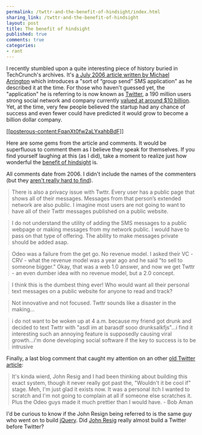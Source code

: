 ```yaml
---
permalink: /twttr-and-the-benefit-of-hindsight/index.html
sharing_link: /twttr-and-the-benefit-of-hindsight
layout: post
title: The benefit of hindsight
published: true
comments: true
categories:
- rant
---
```

<p>I recently stumbled upon a quite interesting piece of history buried in TechCrunch's archives. It's <a href="http://techcrunch.com/2006/07/15/is-twttr-interesting/">a July 2006 article written by Michael Arrington</a>&nbsp;which introduces a "sort of &ldquo;group send&rdquo; SMS application" as he described it at the time. For those who haven't guessed yet, the "application" he is referring to is now known as <a href="http://www.twitter.com">Twitter</a>, a&nbsp;190 million users strong&nbsp;social network and company currently&nbsp;<a href="http://blogs.reuters.com/felix-salmon/2011/02/10/understanding-twitters-valuation/">valued at around $10 billion</a>. Yet,&nbsp;at the time,&nbsp;very few people believed the startup had any chance of success and even fewer could have predicted it would grow to become a billion dollar company.&nbsp;</p>
<p />
<div><a href="http://techcrunch.com/2006/07/15/is-twttr-interesting/">[[posterous-content:FqanXt0fw2aLYxahbBdF]]</a></div>
<p />
<div>Here are some gems from the article and comments. It would be superfluous to comment them as I believe they speak for themselves. If you find yourself laughing at this (as I did), take a moment to realize just how wonderful the <a href="http://en.wikipedia.org/wiki/Hindsight_bias">benefit of hindsight</a> is.&nbsp;</div>
<p />
<div>All comments date from 2006. I didn't include the names of the&nbsp;commenters (but they <a href="http://techcrunch.com/2006/07/15/is-twttr-interesting/#disqus_thread">aren't really hard to find</a>).</div>
<p />
<blockquote class="gmail_quote" style="margin-top: 0px; margin-right: 0px; margin-bottom: 0px; margin-left: 0.8ex; border-left-width: 1px; border-left-color: #cccccc; border-left-style: solid; padding-left: 1ex;">There is also a privacy issue with Twttr. Every user has a&nbsp;public page&nbsp;that shows all of their messages. Messages from that person&rsquo;s&nbsp;extended network&nbsp;are also public. I imagine most users are not going to want to have all of their Twttr messages published on a public website.&nbsp;</blockquote>
<blockquote class="gmail_quote" style="margin-top: 0px; margin-right: 0px; margin-bottom: 0px; margin-left: 0.8ex; border-left-width: 1px; border-left-color: #cccccc; border-left-style: solid; padding-left: 1ex;">
<p>I do not understand the utility of adding the SMS messages to a public webpage or making messages from my network public. I would have to pass on that type of offering. The ability to make messages private should be added asap.&nbsp;</p>
</blockquote>
<blockquote class="gmail_quote" style="margin-top: 0px; margin-right: 0px; margin-bottom: 0px; margin-left: 0.8ex; border-left-width: 1px; border-left-color: #cccccc; border-left-style: solid; padding-left: 1ex;">Odeo was a failure from the get go. No revenue model. I asked their VC - CRV - what the revenue model was a year ago and he said "to sell to someone bigger." Okay, that was a web 1.0 answer, and now we get Twttr - an even dumber idea with no revenue model, but a 2.0 concept.</blockquote>
<p />
<blockquote class="gmail_quote" style="margin-top: 0px; margin-right: 0px; margin-bottom: 0px; margin-left: 0.8ex; border-left-width: 1px; border-left-color: #cccccc; border-left-style: solid; padding-left: 1ex;">I think this is the dumbest thing ever! Who would want all their personal text messages on a public website for anyone to read and track?&nbsp;</blockquote>
<p />
<blockquote class="gmail_quote" style="margin-top: 0px; margin-right: 0px; margin-bottom: 0px; margin-left: 0.8ex; border-left-width: 1px; border-left-color: #cccccc; border-left-style: solid; padding-left: 1ex;">Not innovative and not focused. Twttr sounds like a disaster in the making...</blockquote>
<p />
<blockquote class="gmail_quote" style="margin-top: 0px; margin-right: 0px; margin-bottom: 0px; margin-left: 0.8ex; border-left-width: 1px; border-left-color: #cccccc; border-left-style: solid; padding-left: 1ex;">i do not want to be woken up at 4 a.m. because my friend got drunk and decided to text Twttr with "asdl im at barasdf sooo drunksalkfjs"...i find it interesting such an annoying feature is supposedly causing viral growth...i'm done developing social software if the key to success is to be intrusive&nbsp;</blockquote>
<p />
<div>Finally, a last blog comment that caught my attention on an other&nbsp;<a href="http://many.corante.com/archives/2006/07/16/twttr.php">old Twitter article</a>:</div>
<p />
<blockquote class="gmail_quote" style="margin-top: 0px; margin-right: 0px; margin-bottom: 0px; margin-left: 0.8ex; border-left-width: 1px; border-left-color: #cccccc; border-left-style: solid; padding-left: 1ex;">It's kinda wierd, John Resig and I had been thinking about building this exact system, though it never really got past the, "Wouldn't it be cool if" stage. Meh, I'm just glad it exists now. It was a personal itch I wanted to scratch and I'm not going to complain&nbsp;at all&nbsp;if someone else scratches it. Plus the Odeo guys made it much prettier than I would have. -&nbsp;Bob Aman</blockquote>
<p />
<div>I'd be curious to know if the John Resign being referred to is the same guy who went on to build <a href="http://jquery.com/">jQuery</a>. Did <a href="http://en.wikipedia.org/wiki/John_Resig">John Resig</a> really almost build a Twitter before Twitter?</div>

